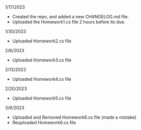 1/17/2023 
- Created the repo, and added a new CHANGELOG.md file.
- Uploaded the Homework1.cs file 2 hours before its due.

1/30/2023
- Uploaded Homework2.cs file

2/6/2023
- Uploaded Homework3.cs file

2/13/2023
- Uploaded Homework4.cs file

2/20/2023
- Uploaded Homework5.cs file

3/6/2023
- Uploaded and Removed Homework6.cs file (made a mistake)
- Reuploaded Homework6.cs file
